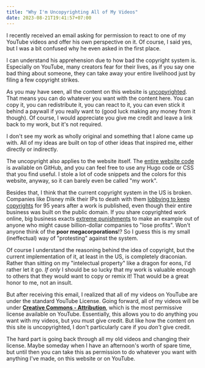 ```yaml
---
title: "Why I'm Uncopyrighting All of My Videos"
date: 2023-08-21T19:41:57+07:00
---
```


I recently received an email asking for permission to react to one of my YouTube videos and offer his own perspective on it. Of course, I said yes, but I was a bit confused why he even asked in the first place.

I can understand his apprehension due to how bad the copyright system is. Especially on YouTube, many creators fear for their lives, as if you say one bad thing about someone, they can take away your entire livelihood just by filing a few copyright strikes.

As you may have seen, all the content on this website is [uncopyrighted](/uncopyright). That means you can do whatever you want with the content here. You can copy it, you can redistribute it, you can react to it, you can even stick it behind a paywall if you really want to (good luck making any money from it though). Of course, I would appreciate you give me credit and leave a link back to my work, but it's not required.

I don't see my work as wholly original and something that I alone came up with. All of my ideas are built on top of other ideas that inspired me, either directly or indirectly.

The uncopyright also applies to the website itself. The [entire website code](https://github.com/ericmurphyxyz/ericmurphy.xyz) is available on GitHub, and you can feel free to use any Hugo code or CSS that you find useful. I stole a lot of code snippets and the colors for this website, anyway, so it can barely even be called "my work".

Besides that, I think that the current copyright system in the US is broken. Companies like Disney milk their IPs to death with them [lobbying to keep copyrights](https://www.wionews.com/opinions-blogs/how-disney-routinely-exerted-influence-on-the-us-copyright-law-to-keep-its-greatest-asset-mickey-mouse-549141) for 95 years after a work is published, even though their entire business was built on the public domain. If you share copyrighted work online, big business exacts [extreme punishments](https://www.videogameschronicle.com/news/switch-hacker-gary-bowser-released-from-jail-will-pay-nintendo-25-30-income-for-the-rest-of-his-life/) to make an example out of anyone who might cause billion-dollar companies to "lose profits". Won't anyone think of the **poor megacorporations**!? So I guess this is my small (ineffectual) way of "protesting" against the system.

Of course I understand the reasoning behind the idea of copyright, but the current implementation of it, at least in the US, is completely draconian. Rather than sitting on my "intelectual property" like a dragon for eons, I'd rather let it go. *If only* I should be so lucky that my work is valuable enough to others that they would want to copy or remix it! That would be a great honor to me, not an insult.

But after receiving this email, I realized that all of my videos on YouTube are under the standard YouTube License. Going forward, all of my videos will be under [**Creative Commons - Attribution**](https://creativecommons.org/licenses/by/4.0/), which is the most permissive license available on YouTube. Essentially, this allows you to do anything you want with my videos, but you must give credit. But like how the content on this site is uncopyrighted, I don't particularly care if you *don't* give credit.

The hard part is going back through all my old videos and changing their license. Maybe someday when I have an afternoon's worth of spare time, but until then you can take this as permission to do whatever you want with anything I've made, on this website or on YouTube.
